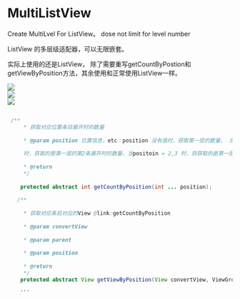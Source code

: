 # MultiListView
Create MultiLvel For ListView。 dose not limit for level number

ListView 的多层级适配器，可以无限嵌套。

实际上使用的还是ListView， 除了需要重写getCountByPostion和getViewByPosition方法，其余使用和正常使用ListView一样。


 ![](https://github.com/RnMonkey/MultiListView/blob/master/1.png)  
 ![](https://github.com/RnMonkey/MultiListView/blob/master/2.png)  
 ![](https://github.com/RnMonkey/MultiListView/blob/master/3.png)  


```java

 /**
     * 获取对应位置条目展开时的数量
     
     * @param position 位置信息，etc：position 没有值时，获取第一层的数量， 当position = 2 
     
     时，获取的是第一层的第2条展开时的数量，当positoin = 2,3 时，则获取的是第一层第2条展开后的第3条的展开后的数量，以此类推
     
     * @return
     */
    
    protected abstract int getCountByPosition(int ... position);
    
   /**
   
     * 获取对应条目对应的View @link:getCountByPosition
     
     * @param convertView
     
     * @param parent
     
     * @param position
     
     * @return
     */
    protected abstract View getViewByPosition(View convertView, ViewGroup parent,int ... position);
    
    ```
    
  
